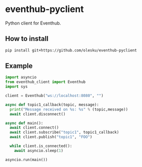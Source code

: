 # eventhub-pyclient

Python client for Eventhub.

## How to install
```bash
pip install git+https://github.com/olesku/eventhub-pyclient
```

## Example

```python
import asyncio
from eventhub_client import Eventhub
import sys

client = Eventhub("ws://localhost:8080", "")

async def topic1_callback(topic, message):
  print("Message received on %s: %s" % (topic,message))
  await client.disconnect()

async def main():
  await client.connect()
  await client.subscribe("topic1", topic1_callback)
  await client.publish("topic1", "FOO")

  while client.is_connected():
    await asyncio.sleep(1)

asyncio.run(main())
```

